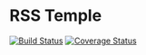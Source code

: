# RSS Temple

[![Build Status](https://travis-ci.org/murrple-1/rss_temple.svg?branch=master)](https://travis-ci.org/murrple-1/rss_temple) [![Coverage Status](https://coveralls.io/repos/github/murrple-1/rss_temple/badge.svg?branch=master)](https://coveralls.io/github/murrple-1/rss_temple?branch=master)
